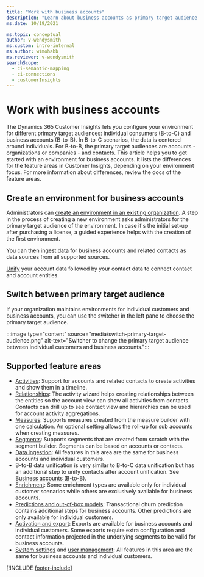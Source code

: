 ```yaml
---
title: "Work with business accounts"
description: "Learn about business accounts as primary target audience in Dynamics 365 Customer Insights."
ms.date: 10/19/2021

ms.topic: conceptual
author: v-wendysmith
ms.custom: intro-internal
ms.author: wimohabb
ms.reviewer: v-wendysmith
searchScope: 
  - ci-semantic-mapping
  - ci-connections
  - customerInsights
---
```


# Work with business accounts

The Dynamics 365 Customer Insights lets you configure your environment for different primary target audiences: individual consumers (B-to-C) and business accounts (B-to-B). In B-to-C scenarios, the data is centered around individuals. For B-to-B, the primary target audiences are accounts - organizations or companies - and contacts. This article helps you to get started with an environment for business accounts. It lists the differences for the feature areas in Customer Insights, depending on your environment focus. For more information about differences, review the docs of the feature areas. 

## Create an environment for business accounts

Administrators can [create an environment in an existing organization](create-environment.md). A step in the process of creating a new environment asks administrators for the primary target audience of the environment. In case it's the initial set-up after purchasing a license, a guided experience helps with the creation of the first environment.

You can then [ingest data](data-sources.md) for business accounts and related contacts as data sources from all supported sources.

 [Unify](data-unification.md) your account data followed by your contact data to connect contact and account entities.

## Switch between primary target audience

If your organization maintains environments for individual customers and business accounts, you can use the switcher in the left pane to choose the primary target audience.

:::image type="content" source="media/switch-primary-target-audience.png" alt-text="Switcher to change the primary target audience between individual customers and business accounts.":::

## Supported feature areas

- [Activities](activities.md): Support for accounts and related contacts to create activities and show them in a timeline.
- [Relationships](relationships.md): The activity wizard helps creating relationships between the entities so the account view can show all activities from contacts. Contacts can drill up to see contact view and hierarchies can be used for account activity aggregations.
- [Measures](measures.md): Supports measures created from the measure builder with one calculation. An optional setting allows the roll-up for sub accounts when creating measures.
- [Segments](segments.md): Supports segments that are created from scratch with the segment builder. Segments can be based on accounts or contacts.
- [Data ingestion](data-sources.md): All features in this area are the same for business accounts and individual customers.
- B-to-B data unification is very similar to B-to-C data unification but has an additional step to unify contacts after account unification. See [Business accounts (B-to-B)](data-unification.md).
- [Enrichment](enrichment-hub.md): Some enrichment types are available only for individual customer scenarios while others are exclusively available for business accounts.
- [Predictions and out-of-box models](predictions-overview.md): Transactional churn prediction contains additional steps for business accounts. Other predictions are only available for individual customers.
- [Activation and export](export-destinations.md): Exports are available for business accounts and individual customers. Some exports require extra configuration and contact information projected in the underlying segments to be valid for business accounts.
- [System settings](system.md) and [user management](permissions.md): All features in this area are the same for business accounts and individual customers.

[!INCLUDE [footer-include](includes/footer-banner.md)]
